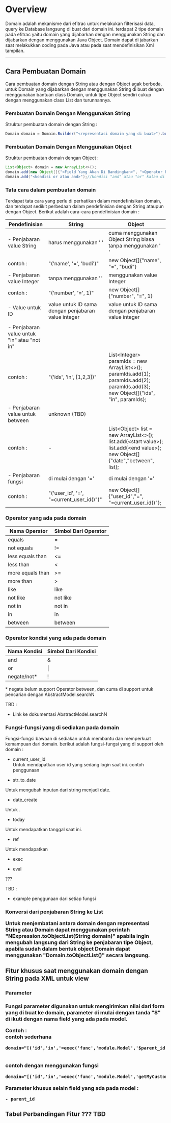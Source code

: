 # Overview
Domain adalah mekanisme dari efitrac untuk melakukan filterisasi data, query ke Database langsung di buat dari domain ini. terdapat 2 tipe domain pada efitrac yaitu domain yang dijabarkan dengan menggunakan String dan dijabarkan dengan menggunakan Java Object. Domain dapat di jabarkan saat melakukkan coding pada Java atau pada saat mendefinisikan Xml tampilan.

---
## Cara Pembuatan Domain
Cara pembuatan domain dengan String atau dengan Object agak berbeda, untuk Domain yang dijabarkan dengan menggunakan String di buat dengan menggunakan bantuan class Domain, untuk tipe Object sendiri cukup dengan menggunakan class List dan turunnannya. 

### Pembuatan Domain Dengan Menggunakan String


Struktur pembuatan domain dengan String :

```java
Domain domain = Domain.Builder("<representasi domain yang di buat>").build();
```



### Pembuatan Domain Dengan Menggunakan Object 

Struktur pembuatan domain dengan Object :

```java
List<Object> domain = new ArrayList<>();
domain.add(new Object[]{"<Field Yang Akan Di Bandingkan>", "<Operator Pembanding>", <Nilai Yang Akan Di Bandingkan>);
domain.add("<kondisi or atau and>");//kondisi "and" atau "or" kalau di perlukan
```

### Tata cara dalam pembuatan domain
Terdapat tata cara yang perlu di perhatikan dalam mendefinisikan domain, dan terdapat sedikit perbedaan dalam pendefinisian dengan String ataupun dengan Object. Berikut adalah cara-cara pendefinisian domain :

| Pendefinisian | String | Object |
|--|--|--|
| - Penjabaran value String| harus menggunakan ' ' | cuma menggunakan Object String biasa tanpa menggunakan ' '|
| contoh : | "('name', '=', 'budi')" | new Object[]{"name", "=", "budi"}|
| - Penjabaran value Integer| tanpa menggunakan '' | menggunakan value Integer|
| contoh : | "('number', '=', 1)" | new Object[]{"number", "=", 1}|
| - Value untuk ID | value untuk ID sama dengan penjabaran value integer | value untuk ID sama dengan penjabaran value integer |
||||
| - Penjabaran value untuk "in" atau "not in"|||
| contoh : |"('ids', 'in', [1,2,3])"|List&lt;Integer&gt; paramIds = new ArrayList<>();<br>paramIds.add(1);<br>paramIds.add(2);<br>paramIds.add(3);<br>new Object[]{"ids", "in", paramIds};|
| - Penjabaran value untuk between | unknown (TBD) | |
|contoh :|-| List&lt;Object&gt; list = new ArrayList<>();<br>list.add(&lt;start value&gt;);<br>list.add(&lt;end value&gt;);<br>new Object[]{"date","between", list};| 
| - Penjabaran fungsi | di mulai dengan '=' | di mulai dengan '=' |
|contoh :| "('user_id', '=', "=current_user_id()")" | new Object[]{"user_id","=", "=current_user_id()"};| 

### Operator yang ada pada domain

| Nama Operator | Simbol Dari Operator |
|--|--|
| equals | = |
| not equals | != |  
| less equals than | <= |
| less than | < |
| more equals than | >= |
| more than | > |
| like | like |
| not like | not like |
| not in | not in |
| in | in |
| between | between |

### Operator kondisi yang ada pada domain

| Nama Kondisi | Simbol Dari Kondisi |
|--|--|
| and | & |
| or | &#124; |
| negate/not* | ! |

\* negate belum support Operator between, dan cuma di support untuk pencarian dengan AbstractModel.searchN

TBD : <br>
- Link ke dokumentasi AbstractModel.searchN

### Fungsi-fungsi yang di sediakan pada domain

Fungsi-fungsi bawaan di sediakan untuk membantu dan memperkuat kemampuan dari domain. berikut adalah fungsi-fungsi yang di support oleh domain :


* current_user_id
<br>Untuk mendapatkan user id yang sedang login saat ini.
<contoh>contoh penggunaan

* str_to_date

Untuk mengubah inputan dari string menjadi date.

* date_create

Untuk .

* today

Untuk mendapatkan tanggal saat ini.

* ref

Untuk mendapatkan

* exec


* eval

???

TBD : <br>
- example penggunaan dari setiap fungsi

### Konversi dari penjabaran String ke List<Object>

Untuk menjembatani antara domain dengan representasi String atau Domain dapat menggunakan perintah "NExpression.toObjectList(String domain)" apabila ingin mengubah langsung dari String ke penjabaran tipe Object, apabila sudah dalam bentuk object Domain dapat menggunakan "Domain.toObjectList()" secara langsung.

### Fitur khusus saat menggunakan domain dengan String pada XML untuk view

#### Parameter

Fungsi parameter digunakan untuk mengirimkan nilai dari form yang di buat ke domain, parameter di mulai dengan tanda "$" di ikuti dengan nama field yang ada pada model.

Contoh : 
<br>contoh sederhana

```xml
domain="[('id','in','=exec('func','module.Model','$parent_id)')]"
```
<br>contoh dengan menggunakan fungsi
```xml
domain="[('id','in','=exec('func','module.Model','getMyCustomFunc($parent_id)')')]"
```

Parameter khusus selain field yang ada pada model :

	- parent_id

### Tabel Perbandingan Fitur ??? TBD

